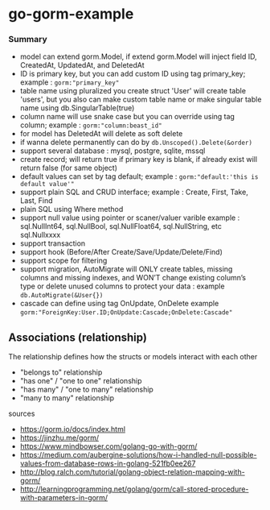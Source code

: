 # go-gorm-example


### Summary
- model can extend gorm.Model, if extend gorm.Model will inject field ID, CreatedAt, UpdatedAt, and DeletedAt
- ID is primary key, but you can add custom ID using tag primary_key; example : `gorm:"primary_key"`
- table name using pluralized you create struct 'User' will create table 'users',
  but you also can make custom table name or make singular table name using db.SingularTable(true)
- column name will use snake case but you can override using tag column; example : `gorm:"column:beast_id"` 
- for model has DeletedAt will delete as soft delete
- if wanna delete permanently can do by `db.Unscoped().Delete(&order)`
- support several database : mysql, postgre, sqlite, mssql
- create record; will return true if primary key is blank, if already exist will return false (for same object)
- default values can set by tag default; example : `gorm:"default:'this is default value'"`
- support plain SQL and CRUD interface; example : Create, First, Take, Last, Find
- plain SQL using Where method
- support null value using pointer or scaner/valuer varible example : sql.NullInt64, sql.NullBool, sql.NullFloat64, sql.NullString, etc sql.Nullxxxx
- support transaction
- support hook (Before/After Create/Save/Update/Delete/Find)
- support scope for filtering
- support migration, AutoMigrate will ONLY create tables, missing columns and missing indexes, and WON’T change existing column’s type or delete unused columns to protect your data : example `db.AutoMigrate(&User{})`
- cascade can define using tag OnUpdate, OnDelete example `gorm:"ForeignKey:User.ID;OnUpdate:Cascade;OnDelete:Cascade"`




## Associations (relationship)
The relationship defines how the structs or models interact with each other

- "belongs to" relationship
- "has one" / "one to one" relationship
- "has many" / "one to many" relationship
- "many to many" relationship




sources
- https://gorm.io/docs/index.html
- https://jinzhu.me/gorm/
- https://www.mindbowser.com/golang-go-with-gorm/
- https://medium.com/aubergine-solutions/how-i-handled-null-possible-values-from-database-rows-in-golang-521fb0ee267
- http://blog.ralch.com/tutorial/golang-object-relation-mapping-with-gorm/
- http://learningprogramming.net/golang/gorm/call-stored-procedure-with-parameters-in-gorm/
